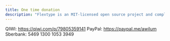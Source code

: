 ```yaml
---
title: One time donation
description: "Flextype is an MIT-licensed open source project and completely free to use. However, the amount of effort needed to maintain and develop new features for the project is not sustainable without proper financial backing."
---
```


QIWI: https://qiwi.com/p/79805359141
PayPal: https://paypal.me/awilum  
Sberbank: 5469 1300 1053 3949
